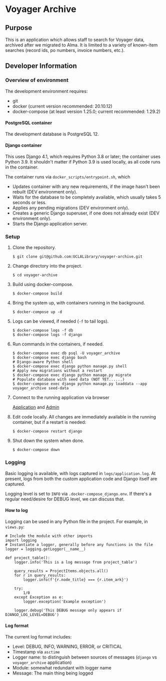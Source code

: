 # Voyager Archive

## Purpose

This is an application which allows staff to search for Voyager data, archived after we migrated to Alma.
It is limited to a variety of known-item searches (record ids, po numbers, invoice numbers, etc.).

## Developer Information

### Overview of environment

The development environment requires:
* git
* docker (current version recommended: 20.10.12)
* docker-compose (at least version 1.25.0; current recommended: 1.29.2)

#### PostgreSQL container

The development database is PostgreSQL 12.

#### Django container

This uses Django 4.1, which requires Python 3.8 or later; the container uses Python 3.9.
It shouldn't matter if Python 3.9 is used locally, as all code runs in the container.

The container runs via `docker_scripts/entrypoint.sh`, which
* Updates container with any new requirements, if the image hasn't been rebuilt (DEV environment only).
* Waits for the database to be completely available, which usually takes 5 seconds or less.
* Applies any pending migrations (DEV environment only).
* Creates a generic Django superuser, if one does not already exist (DEV environment only).
* Starts the Django application server.

### Setup
1. Clone the repository.

   `$ git clone git@github.com:UCLALibrary/voyager-archive.git`

2. Change directory into the project.

   `$ cd voyager-archive`

3. Build using docker-compose.

   `$ docker-compose build`

4. Bring the system up, with containers running in the background.

   `$ docker-compose up -d`

5. Logs can be viewed, if needed (`-f` to tail logs).

   ```
   $ docker-compose logs -f db
   $ docker-compose logs -f django
   ```

6. Run commands in the containers, if needed.

   ```
   $ docker-compose exec db psql -U voyager_archive
   $ docker-compose exec django bash
   # Django-aware Python shell
   $ docker-compose exec django python manage.py shell
   # Apply new migrations without a restart
   $ docker-compose exec django python manage.py migrate
   # Populate database with seed data (NOT YET......)
   $ docker-compose exec django python manage.py loaddata --app voyager_archive seed-data
   ```
7. Connect to the running application via browser

   [Application](http://127.0.0.1:8000) and [Admin](http://127.0.0.1:8000/admin)

8. Edit code locally.  All changes are immediately available in the running container, but if a restart is needed:

   `$ docker-compose restart django`

9. Shut down the system when done.

   `$ docker-compose down`

### Logging

Basic logging is available, with logs captured in `logs/application.log`.  At present, logs from both the custom application code and Django itself are captured.

Logging level is set to `INFO` via `.docker-compose_django.env`.  If there's a regular need/desire for DEBUG level, we can discuss that.

#### How to log

Logging can be used in any Python file in the project.  For example, in `views.py`:
```
# Include the module with other imports
import logging
# Instantiate a logger, generally before any functions in the file
logger = logging.getLogger(__name__)

def project_table():
    logger.info('This is a log message from project_table')

    query_results = ProjectItems.objects.all()
    for r in query_results:
        logger.info(f'{r.node_title} === {r.item_ark}')

    try:
        1/0
    except Exception as e:
        logger.exception('Example exception')

    logger.debug('This DEBUG message only appears if DJANGO_LOG_LEVEL=DEBUG')
```

#### Log format
The current log format includes:
* Level: DEBUG, INFO, WARNING, ERROR, or CRITICAL
* Timestamp via `asctime`
* Logger name: to distinguish between sources of messages (`django` vs `voyager_archive` application)
* Module: somewhat redundant with logger name
* Message: The main thing being logged
